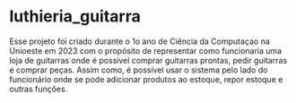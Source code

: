 # luthieria_guitarra
Esse projeto foi criado durante o 1o ano de Ciência da Computaçao na Unioeste em 2023 com o propósito de representar como funcionaria uma loja de guitarras 
onde é possível comprar guitarras prontas, pedir guitarras e comprar peças. Assim como, é possível usar o sistema pelo lado do funcionário onde se pode adicionar produtos
ao estoque, repor estoque e outras funções.
